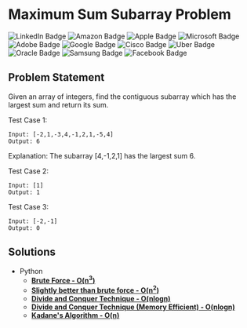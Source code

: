 # Maximum Sum Subarray Problem
![LinkedIn Badge](https://img.shields.io/badge/LinkedIn-0A66C2?logo=linkedin&logoColor=fff&style=flat)
![Amazon Badge](https://img.shields.io/badge/Amazon-F90?logo=amazon&logoColor=fff&style=flat)
![Apple Badge](https://img.shields.io/badge/Apple-000?logo=apple&logoColor=fff&style=flat)
![Microsoft Badge](https://img.shields.io/badge/Microsoft-5E5E5E?logo=microsoft&logoColor=fff&style=flat)
![Adobe Badge](https://img.shields.io/badge/Adobe-F00?logo=adobe&logoColor=fff&style=flat)
![Google Badge](https://img.shields.io/badge/Google-4285F4?logo=google&logoColor=fff&style=flat)
![Cisco Badge](https://img.shields.io/badge/Cisco-1BA0D7?logo=cisco&logoColor=fff&style=flat)
![Uber Badge](https://img.shields.io/badge/Uber-000?logo=uber&logoColor=fff&style=flat)
![Oracle Badge](https://img.shields.io/badge/Oracle-F80000?logo=oracle&logoColor=fff&style=flat)
![Samsung Badge](https://img.shields.io/badge/Samsung-1428A0?logo=samsung&logoColor=fff&style=flat)
![Facebook Badge](https://img.shields.io/badge/Facebook-0866FF?logo=facebook&logoColor=fff&style=flat)
## Problem Statement
Given an array of integers, find the contiguous subarray which has the largest sum and return its sum.

Test Case 1:
```
Input: [-2,1,-3,4,-1,2,1,-5,4]
Output: 6
```
Explanation: The subarray [4,-1,2,1] has the largest sum 6.

Test Case 2:
```
Input: [1]
Output: 1
```
Test Case 3:
```
Input: [-2,-1]
Output: 0
```
## Solutions
- Python
    * **<a href='max_sum_bruteforce_ncube.py'>Brute Force - O(n<sup>3</sup>)</a>**
    * **<a href='max_sum_nsquare.py'>Slightly better than brute force - O(n<sup>2</sup>)</a>**
    * **<a href='max_sum_dividenconquer_nlogn.py'>Divide and Conquer Technique - O(nlogn)**
    * **<a href='max_sum_dividenconquer_nlogn_memeff.py'>Divide and Conquer Technique (Memory Efficient) - O(nlogn)**
    * **<a href='max_sum_kadane_n.py'>Kadane's Algorithm - O(n)**